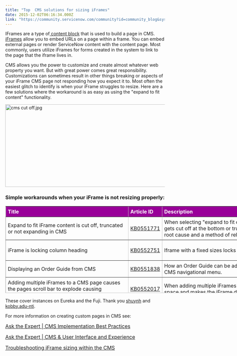 ```yaml
---
title: "Top  CMS solutions for sizing iFrames"
date: 2015-12-02T06:16:34.000Z
link: "https://community.servicenow.com/community?id=community_blog&sys_id=de2e2a6ddbd0dbc01dcaf3231f96190c"
---
```

<p>IFrames are a type of<a title="ki.servicenow.com/index.php?title=Using_Content_Blocks#gsc.tab=0" href="http://wiki.servicenow.com/index.php?title=Using_Content_Blocks#gsc.tab=0"> content block</a> that is used to build a page in CMS. <a title="ki.servicenow.com/index.php?title=Using_Content_Blocks#iFrames&gsc.tab=0" href="http://wiki.servicenow.com/index.php?title=Using_Content_Blocks#iFrames&amp;gsc.tab=0">iFrames</a> allow you to embed URLs on a page within a frame. You can embed external pages or render ServiceNow content with the content page. Most commonly, users utilize iFrames for forms created in the system to link to the page that the iframe lives in.</p><p></p><p>CMS allows you the power to customize and create almost whatever web property you want. But with great power comes great responsibility. Customizations can sometimes result in other things breaking or aspects of your iFrame CMS page not responding how you expect it to. Most often the easiest glitch to identify is when your iFrame struggles to resize. Here are a few solutions where the workaround is as easy as using the "expand to fit content" functionality.</p><p></p><p><img  alt="cms cut off.jpg" class="image-1 jive-image" src="405b7c0edb109f048c8ef4621f9619ec.iix" style="width: 620px; height: 261px; display: block; margin-left: auto; margin-right: auto;"/></p><p></p><h3>Simple workarounds when your iFrame is not resizing properly:</h3><table border="1" class="jiveBorder" height="310" style="border: 1px solid #c6c6c6; width: 1196px; height: 275px;"><tbody><tr><th style="text-align: left; background-color: #990099; color: #990099; padding: 6px;" valign="middle"><span style="color: #ffffff;"><strong>Title</strong></span></th><th style="text-align: left; background-color: #990099; color: #505050; padding: 6px;" valign="middle"><span style="color: #ffffff;"><strong>Article ID</strong></span></th><th style="text-align: left; background-color: #990099; color: #505050; padding: 6px;" valign="middle"><span style="color: #ffffff;"><strong>Description<br/></strong></span></th></tr><tr><td style="padding: 6px;">Expand to fit iFrame content is cut off, truncated or not expanding in CMS</td><td style="padding: 6px;"><a title="i.service-now.com/kb_view.do?sysparm_article=KB0551771" href="https://hi.service-now.com/kb_view.do?sysparm_article=KB0551771">KB0551771</a></td><td style="padding: 6px;">When selecting "expand to fit content" you may find content rendering within the iFrame gets cut off at the bottom or truncates. This article provides steps to help narrow down the root cause and a method of relief.</td></tr><tr><td style="padding: 6px;"><p class="snc-article-header-title-readonly snc-article-header-toolbar-title-no-image">iFrame is locking column heading</p></td><td style="padding: 6px;"><a title="i.service-now.com/kb_view.do?sysparm_article=KB0552751" href="https://hi.service-now.com/kb_view.do?sysparm_article=KB0552751">KB0552751</a></td><td style="padding: 6px;">Iframe with a fixed sizes locks column headings when using the horizontal scroll-bar.</td></tr><tr><td style="padding: 6px;"><span class="title">Displaying an Order Guide from CMS</span></td><td style="padding: 6px;"><a title="i.service-now.com/kb_view.do?sysparm_article=KB0551838" href="https://hi.service-now.com/kb_view.do?sysparm_article=KB0551838">KB0551838</a></td><td style="padding: 6px;">How an Order Guide can be added to an IFrame on a content page and launched from a CMS navigational menu.</td></tr><tr><td style="padding: 6px;">Adding multiple iFrames to a CMS page causes the pages scroll bar to explode causing unwanted white space</td><td style="padding: 6px;"><a title="i.service-now.com/kb_view.do?sysparm_article=KB0552017" href="https://hi.service-now.com/kb_view.do?sysparm_article=KB0552017">KB0552017</a></td><td style="padding: 6px;">When adding multiple iFrames to a CMS page, the scroll bar expands and creates white space and makes the iFrame disappear.</td></tr><tr><td style="padding: 6px;">Continuous and infinite loop where CSS height continues to scroll and expand on CMS page</td><td style="padding: 6px;"><a title="i.service-now.com/kb_view.do?sysparm_article=KB0551808" href="https://hi.service-now.com/kb_view.do?sysparm_article=KB0551808">KB0551808</a></td><td style="padding: 6px;"><p>A user navigating to a CMS page with the issue can see the content load, the vertical scrollbar to the right expand automatically, and the height of the page continue to grow.</p></td></tr></tbody></table><p></p><p>These cover instances on Eureka and the Fuji. Thank you <a title="shuynh" __default_attr="25384" __jive_macro_name="user" class="jive_macro jive_macro_user" data-orig-content="shuynh" data-renderedposition="819_368.7236633300781_65_16" href="/community?id=community_user_profile&user=9e131665db1c1fc09c9ffb651f961931">shuynh</a> and <a title="kobby.adu-nti" __default_attr="20356" __jive_macro_name="user" class="jive_macro jive_macro_user" data-orig-content="kobby.adu-nti" data-renderedposition="819_464.24761962890625_107_16" href="/community?id=community_user_profile&user=3bff0ae1db581fc09c9ffb651f961984">kobby.adu-nti</a>.</p><p></p><p>For more information on creating custom pages in CMS see:</p><p class="yt-lockup-title"><span style="font-size: 12pt;"><a class="yt-ui-ellipsis yt-ui-ellipsis-2 spf-link yt-uix-tile-link yt-uix-sessionlink" data-sessionlink="itct=CB8Q3DAYASITCPzzzrClwMkCFQrhfgodqD4Mbyj0JFIObm93c3VwcG9ydCBDTVM" dir="ltr" href="https://www.youtube.com/watch?v=1sdN8UisGeA" rel="spf-prefetch" title="Ask the Expert | CMS Implementation Best Practices">Ask the Expert | CMS Implementation Best Practices</a></span></p><p class="yt-lockup-title"><span style="font-size: 12pt;"><a class="yt-ui-ellipsis yt-ui-ellipsis-2 spf-link yt-uix-tile-link yt-uix-sessionlink" data-sessionlink="itct=CB0Q3DAYAyITCPzzzrClwMkCFQrhfgodqD4Mbyj0JFIObm93c3VwcG9ydCBDTVM" dir="ltr" href="https://www.youtube.com/watch?v=YzvtWyqFIcM" rel="spf-prefetch" title="Ask the Expert | CMS &amp; User Interface and Experience">Ask the Expert | CMS &amp; User Interface and Experience</a></span></p><p><span style="font-size: 12pt;"><a title="" _jive_internal="true" class="font-color-normal" href="/community/service-automation-platform/cms/blog/2015/11/02/troubleshooting-iframe-issues">Troubleshooting iFrame sizing within the CMS</a></span></p>